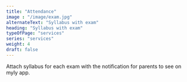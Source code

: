 ```yaml
---
title: "Attendance"
image : "/image/exam.jpg"
alternateText: "Syllabus with exam"
heading: "Syllabus with exam"
typeOfPage: "services"
series: "services"
weight: 4
draft: false
---
```


<p>Attach syllabus for each exam with the notification for parents to see on myly app.</p>


